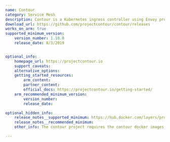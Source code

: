 ```yaml
---
name: Contour
category: Service Mesh
description: Contour is a Kubernetes ingress controller using Envoy proxy.
download_url: https://github.com/projectcontour/contour/releases
works_on_arm: true
supported_minimum_version:
    version_number: 1.10.0
    release_date: 8/3/2019


optional_info:
    homepage_url: https://projectcontour.io
    support_caveats:
    alternative_options:
    getting_started_resources:
        arm_content:
        partner_content:
        official_docs: https://projectcontour.io/getting-started/
    arm_recommended_minimum_version:
        version_number:
        release_date:

optional_hidden_info:
    release_notes__supported_minimum: https://hub.docker.com/layers/projectcontour/contour/v1.10.0/images/sha256-fefd6f921648c38ece476672f35c52cf8faac36347494401f6d2225254ae5e1d?context=explore
    release_notes__recommended_minimum:
    other_info: The contour project requires the contour docker images. The support for Arm64 docker image started from version 1.10.0.

---
```

